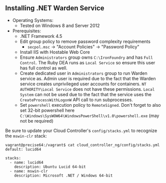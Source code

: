 Installing .NET Warden Service
---------------------------------
* Operating Systems:
  * Tested on Windows 8 and Server 2012
* Prerequisites:
  * .NET Framework 4.5
  * Edit group policy to remove password complexity requirements
    * `secpol.msc` -> "Account Policies" -> "Password Policy"
  * Install IIS with Hostable Web Core
  * Ensure `Administrators` group owns `C:\IronFoundry` and has `Full Control`. The Ruby DEA runs as `Local Service` so ensure this user has full control as well.
  * Create dedicated user in `Administrators` group to run Warden service as. Admin user is required due to the fact that the Warden service creates unprivileged user accounts for containers.
    `NT AUTHORITY\Local Service` does not have these permissions. `Local System` can not be used due to the fact that the service uses the `CreateProcessWithLogonW` API call to run subprocesses.
  * Set `powershell` execution policy to `RemoteSigned`. Don't forget to also set 32-bit powershell here `C:\Windows\SysWOW64\WindowsPowerShell\v1.0\powershell.exe` (may not be required)
 
Be sure to update your Cloud Controller's `config/stacks.yml` to recognize the `mswin-clr` stack:

```
vagrant@precise64:/vagrant$ cat cloud_controller_ng/config/stacks.yml 
default: lucid64

stacks:
  - name: lucid64
    description: Ubuntu Lucid 64-bit
  - name: mswin-clr
    description: Microsoft .NET / Windows 64-bit
```
